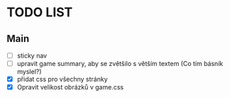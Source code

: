 # TODO LIST

## Main
- [ ] sticky nav
- [ ] upravit game summary, aby se zvětšilo s větším textem (Co tím básník myslel?)
- [x] přidat css pro všechny stránky
- [x] Opravit velikost obrázků v game.css
